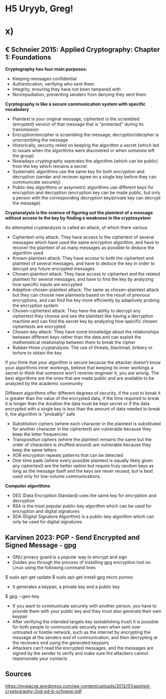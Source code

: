 # H5 Uryyb, Greg!

#  x) 

## € Schneier 2015: Applied Cryptography: Chapter 1: Foundations            

**Cryptography has four main purposes:**       
              
-  Keeping messages confidential     
-  Authentication, verifying who sent them      
-  Integrity, ensuring they have not been tampered with        
-  Nonrepudiation, preventing senders from denying they sent them       
               
**Cyrptography is like a secure communication system with specific vocabulary**        
-  Plaintext is your original message, ciphertext is the scrambled (enrypted) version of that message that is "protected" during its transmission
-  Encryption/encipher is scrambling the message, decryption/decipher is unscrambling the message
-  Historically, security relied on keeping the algorithm a secret (which led to issues when the algorithms were discovered or when someone left the group)
-  Nowadays cryptography seperates the algorithm (which can be public) from the key which remains a secret
-  Systematic algorithms use the same key for both encryption and decryption (sender and reciever agree on a single key before they can communicate securely)
-  Public-key algorithms or assymetric algorithms use different keys for encryption and decryption (encryption key can be made public, but only a person with the corresponding decryption key/private key can decrypt the message)       

**Cryptanalysis is the science of figuring out the plaintext of a message without access to the key by finding a weakness in the cryptosystem**   
        
An attempted cryptanalysis is called an attack, of which there various
-  Ciphertext-only attack:  They have access to the ciphertext of several messages which have used the same encryption algorithm, and have to recover the plaintext of as many messages as possible to deduce the algorithm used
-  Known-plaintext attack:  They have access to both the ciphertext and plaintext of several messages, and have to deduce the key in order to decrypt any future encrypted messages
-  Chosen-plaintext attack:  They have access to ciphertext and the related plaintext for several messages, and have to find the key by analyzing how specific inputs are encrypted
-  Adaptive-chosen-plaintext attack:  The same as chosen-plaintext attack but they can choose new plaintexts based on the result of previous encryptions, and can find the key more efficiently by adaptively probing the encryption system
-  Chosen-ciphertext attack:  They have the ability to decrypt any ciphertext they choose and see the plaintext like having a decryption machine and can find the secret key by analyzing how specific chosen ciphertexts are encrypted
-  Chosen-key attack:  They have some knowledge about the relationships between different keys rather than the data and can exploit the mathematical relationship between them to break the cipher
-  Rubber-Hose cryptanalysis:  The use of threats, blackmail, bribery or torture to obtain the key
     
If you think that your algorithm is secure because the attacker doesn't know your algorithms inner workings, believe that keeping its inner workings a secret or think that someone won't reverse-engineer it, you are wrong.  The best algorithms are the ones that are made public and are available to be analyzed by the academic community        

Different algorithms offer different degrees of security, if the cost to break it is greater than the value of the encrypted data, if the time required to break it is longer than the duration the data must be kept secret or if the data encrypted with a single key is less than the amount of data needed to break it, the algorithm is "probably" safe
      
-  Substitution ciphers (where each character in the plaintext is substituted for another character in the ciphertext) are vulnerable because they keep the letter frequencies
-  Transposition ciphers (where the plaintext remains the same but the order of characters is shuffled around) are vulnerable because they keep the same letters
-  XOR encryption repeats patterns that can be detected
-  One-time pads (where every possible plaintext is equally likely given any ciphertext) are the better option but require truly random keys as long as the message itself and the keys are never reused, but is best used only for low-volume communications.
          
**Computer algorithms**       
          
-  DES (Data Encryption Standard) uses the same key for encryption and decryption
-  RSA is the most popular public-key algorithm which can be used for encryption and digital signatures
-  SDA (Digital Signature Algorithm) is a public-key algorithm which can only be used for digital signatures
        
## Karvinen 2023: PGP - Send Encrypted and Signed Message - gpg        

-  GNU privacy guard is a popular way to encrypt and sign
-  Guides you through the process of installing gpg encryption tool on Linux using the following command lines     
                  
$ sudo apt-get update 
$ sudo apt-get install gpg micro psmisc

-  It generates a keypair, a private key and a public key          
          
$ gpg --gen-key
              
-  If you want to communicate securely with another person, you have to provide them with your public key and they must also generate their own keypair
-  After verifying the intended targets key (establishing trust) it is possible for both people to communicate securely even when sent over untrusted or hostile network, such as the internet by encrypting the message at the senders end of communication, and then decrypting at the recievers end using the generated keypairs
-  Attackers can't read the encrypted messages, and the messages are signed by the sender to verify and make sure the attackers cannot impersonate your contacts


## Sources
https://mrajacse.wordpress.com/wp-content/uploads/2012/01/applied-cryptography-2nd-ed-b-schneier.pdf            

